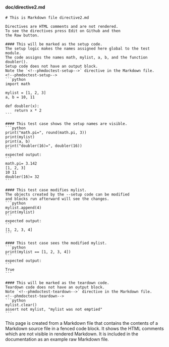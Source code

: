 #### doc/directive2.md
~~~
# This is Markdown file directive2.md

Directives are HTML comments and are not rendered.
To see the directives press Edit on Github and then
the Raw button.

#### This will be marked as the setup code.
The setup logic makes the names assigned here global to the test module.
The code assigns the names math, mylist, a, b, and the function doubler().
Setup code does not have an output block.
Note the `<!--phmdoctest-setup-->` directive in the Markdown file.
<!--phmdoctest-setup-->
```python
import math

mylist = [1, 2, 3]
a, b = 10, 11

def doubler(x):
    return x * 2
```

#### This test case shows the setup names are visible.
```python
print("math.pi=", round(math.pi, 3))
print(mylist)
print(a, b)
print("doubler(16)=", doubler(16))
```
expected output:
```
math.pi= 3.142
[1, 2, 3]
10 11
doubler(16)= 32
```

#### This test case modifies mylist.
The objects created by the --setup code can be modified
and blocks run afterward will see the changes.  
```python
mylist.append(4)
print(mylist)
```
expected output:
```
[1, 2, 3, 4]
```

#### This test case sees the modified mylist.
```python
print(mylist == [1, 2, 3, 4])
```
expected output:
```
True
```

#### This will be marked as the teardown code.
Teardown code does not have an output block.
Note `<!--phmdoctest-teardown-->` directive in the Markdown file.
<!--phmdoctest-teardown-->
```python
mylist.clear()
assert not mylist, "mylist was not emptied"
```
~~~
This page is created from a Markdown file that contains the contents
of a Markdown source file in a fenced code block.
It shows the HTML comments which are not visible in rendered Markdown.
It is included in the documentation as an example raw Markdown file.
